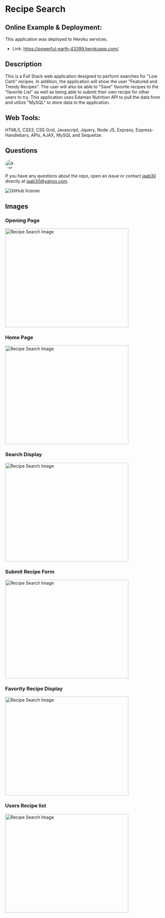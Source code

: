 # Recipe Search

## Online Example & Deployment:

This application was deployed to Heroku services.
-   Link: https://powerful-earth-43399.herokuapp.com/

## Description

This is a Full Stack web application designed to perform searches for "Low Carb" recipes. In addition, the application will show the user "Featured and Trendy Recipes". The user will also be able to "Save" favorite recipes to the "favorite List" as well as being able to submit their own recipe for other users to try.
This application uses Edaman Nutrition API to pull the data from and utilize "MySQL" to store data to the application. 

## Web Tools:
HTML5, CSS3, CSS Grid, Javascript, Jquery, Node JS, Express, Express-Handlebars, APIs, AJAX, MySQL and Sequelize.

## Questions

<img src="https://avatars0.githubusercontent.com/u/40499942?v=4" alt="avatar" style="border-radius: 16px" width="30" />

If you have any questions about the repo, open an issue or contact [jaab30](https://github.com/jaab30) directly at jaab30@yahoo.com.

![GitHub license](https://img.shields.io/badge/license-MIT-blue.svg)

## Images

### Opening Page
<img src="https://user-images.githubusercontent.com/40499942/52905950-58ab5600-3210-11e9-90ca-ae877e42d16e.png" alt="Recipe Search Image" width="400px" height="320px"><br>

### Home Page
<img src="https://user-images.githubusercontent.com/40499942/52905951-58ab5600-3210-11e9-9ce4-9bc4f3a8e31f.png" alt="Recipe Search Image" width="400px" height="320px"><br>

### Search Display
<img src="https://user-images.githubusercontent.com/40499942/52905952-58ab5600-3210-11e9-9e3f-3647e74dcf73.png" alt="Recipe Search Image" width="400px" height="320px"><br>

### Submit Recipe Form
<img src="https://user-images.githubusercontent.com/40499942/52905953-58ab5600-3210-11e9-96fe-0baa5cfe7584.png" alt="Recipe Search Image" width="400px" height="320px"><br>

### Favority Recipe Display
<img src="https://user-images.githubusercontent.com/40499942/52905954-58ab5600-3210-11e9-9309-dbbddacfb714.png" alt="Recipe Search Image" width="400px" height="320px"><br>

### Users Recipe list
<img src="https://user-images.githubusercontent.com/40499942/52905955-58ab5600-3210-11e9-9f5f-4ee1de6a3516.png" alt="Recipe Search Image" width="400px" height="320px">
